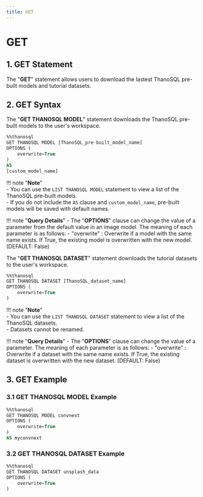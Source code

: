 ```yaml
---
title: GET
---
```


# __GET__

## __1. GET Statement__
The "__GET__" statement allows users to download the lastest ThanoSQL pre-built models and tutorial datasets. 

## __2. GET Syntax__

The "__GET THANOSQL MODEL__" statement downloads the ThanoSQL pre-built models to the user's workspace. 

```sql
%%thanosql
GET THANOSQL MODEL [ThanoSQL_pre-built_model_name] 
OPTIONS (
    overwrite=True
) 
AS 
[custom_model_name]
```

!!! note "__Note__"    
    - You can use the `LIST THANOSQL MODEL` statement to view a list of the ThanoSQL pre-built models.  
    - If you do not include the `AS` clause and `custom_model_name`, pre-built models will be saved with default names. 

!!! note "__Query Details__"
    - The "__OPTIONS__" clause can change the value of a parameter from the default value in an image model. The meaning of each parameter is as follows:
        - "overwrite" : Overwrite if a model with the same name exists. If True, the existing model is overwritten with the new model. (DEFAULT: False) 

The "__GET THANOSQL DATASET__" statement downloads the tutorial datasets to the user's workspace. 

```sql
%%thanosql
GET THANOSQL DATASET [ThanoSQL_dataset_name]
OPTIONS (
    overwrite=True 
)
```

!!! note "__Note__"    
    - You can use the `LIST THANOSQL DATASET` statement to view a list of the ThanoSQL datasets.  
    - Datasets cannot be renamed.

!!! note "__Query Details__"
    - The "__OPTIONS__" clause can change the value of a parameter. The meaning of each parameter is as follows:
        - "overwrite" : Overwrite if a dataset with the same name exists. If True, the existing dataset is overwritten with the new dataset. (DEFAULT: False) 

## __3. GET Example__ 

### __3.1 GET THANOSQL MODEL Example__

```sql
%%thanosql
GET THANOSQL MODEL convnext
OPTIONS (
    overwrite=True
)
AS myconvnext
```

### __3.2 GET THANOSQL DATASET Example__

```sql
%%thanosql
GET THANOSQL DATASET unsplash_data
OPTIONS (
    overwrite=True
)
```
